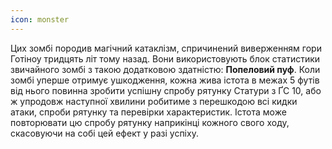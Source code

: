 ```yaml
---
icon: monster
---
```

Цих зомбі породив магічний катаклізм, спричинений виверженням гори Готіноу тридцять літ тому назад. Вони використовують блок статистики звичайного зомбі з такою додатковою здатністю:
**Попеловий пуф**. Коли зомбі уперше отримує ушкодження, кожна жива істота в межах 5 футів від нього повинна зробити успішну спробу рятунку Статури з ҐС 10, або ж упродовж наступної хвилини робитиме з перешкодою всі кидки атаки, спроби рятунку та перевірки характеристик. Істота може повторювати цю спробу рятунку наприкінці кожного свого ходу, скасовуючи на собі цей ефект у разі успіху.